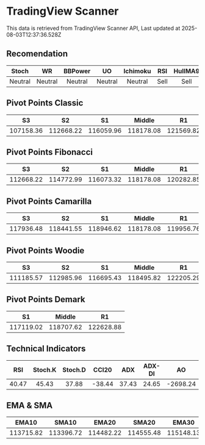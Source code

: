 # TradingView Scanner
This data is retrieved from TradingView Scanner API, Last updated at 2025-08-03T12:37:36.528Z

## Recomendation
| Stoch | WR | BBPower | UO | Ichimoku | RSI | HullMA9 |
| :---: | :---: | :---: | :---: | :---: | :---: | :---: |
| Neutral | Neutral | Neutral | Neutral | Neutral | Sell | Sell |

## Pivot Points Classic
| S3 | S2 | S1 | Middle | R1 | R2 | R3 |
| :---: | :---: | :---: | :---: | :---: | :---: | :---: |
| 107158.36 | 112668.22 | 116059.96 | 118178.08 | 121569.82 | 123687.94 | 129197.80 |

## Pivot Points Fibonacci
| S3 | S2 | S1 | Middle | R1 | R2 | R3 |
| :---: | :---: | :---: | :---: | :---: | :---: | :---: |
| 112668.22 | 114772.99 | 116073.32 | 118178.08 | 120282.85 | 121583.18 | 123687.94 |

## Pivot Points Camarilla
| S3 | S2 | S1 | Middle | R1 | R2 | R3 |
| :---: | :---: | :---: | :---: | :---: | :---: | :---: |
| 117936.48 | 118441.55 | 118946.62 | 118178.08 | 119956.76 | 120461.83 | 120966.90 |

## Pivot Points Woodie
| S3 | S2 | S1 | Middle | R1 | R2 | R3 |
| :---: | :---: | :---: | :---: | :---: | :---: | :---: |
| 111185.57 | 112985.96 | 116695.43 | 118495.82 | 122205.29 | 124005.68 | 127715.15 |

## Pivot Points Demark
| S1 | Middle | R1 |
| :---: | :---: | :---: |
| 117119.02 | 118707.62 | 122628.88 |

## Technical Indicators
| RSI | Stoch.K | Stoch.D | CCI20 | ADX | ADX-DI | AO | Mom | MACD | MACD | W.R | HullMA9 |
| :---: | :---: | :---: | :---: | :---: | :---: | :---: | :---: | :---: | :---: | :---: | :---: |
| 40.47 | 45.43 | 37.88 | -38.44 | 37.43 | 24.65 | -2698.24 | 555.32 | -1054.59 | -1132.92 | -52.94 | 113925.91 |

## EMA & SMA
| EMA10 | SMA10 | EMA20 | SMA20 | EMA30 | SMA30 | EMA50 | SMA50 | EMA100 | SMA100 | EMA200 | SMA200 |
| :---: | :---: | :---: | :---: | :---: | :---: | :---: | :---: | :---: | :---: | :---: | :---: |
| 113715.82 | 113396.72 | 114482.22 | 114555.48 | 115148.13 | 115671.36 | 115969.13 | 116775.10 | 116355.51 | 117462.19 | 114817.76 | 115154.52 |